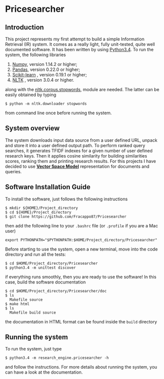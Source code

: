 # Pricesearcher

## Introduction

This project represents my first attempt to build a simple Information Retrieval (IR) system. It comes as a really light, fully unit-tested, quite well documented software.
It has been written by using [Python3.4](https://www.python.org/download/releases/3.4.0/). To run the system, the following libraries

  1. [Numpy](http://www.numpy.org), version 1.14.2 or higher;
  2. [Pandas](https://pandas.pydata.org), version 0.22.0 or higher; 
  3. [Scikit-learn](http://scikit-learn.org/stable/) , version 0.19.1 or higher;  
  4. [NLTK](https://www.nltk.org) , version 3.0.4 or higher.

along with the [nltk.corpus.stopwords](https://pythonspot.com/nltk-stop-words/), module are needed.
The latter can be easily obtained by typing
```
$ python -m nltk.downloader stopwords
```
from command line once before running the system.


## System overview

The system downloads input data source from a user defined URL, unpack and store it into a user defined output path.
To perform ranked query searches, it generates TFIDF indexes for a given number of user defined research keys.
Then it applies cosine similarity for building similarities scores, ranking them and printing research results.
For this projects I have decided to use [**Vector Space Model**](https://en.wikipedia.org/wiki/Vector_space_model) representation for documents and queries.

## Software Installation Guide

To install the software, just follows the following instructions

```
$ mkdir ${HOME}/Project_directory
$ cd ${HOME}/Project_directory
$ git clone https://github.com/Fracappo87/Pricesearcher
```

then add the following line to your ```.bashrc``` file (or ```.profile``` if you are a Mac user)

```
export PYTHONPATH="$PYTHONPATH:$HOME/Project_directory/Pricesearcher"
```

Before starting to use the system, open a new terminal, move into the code directory and run all the tests:

```
$ cd $HOME/Project_directory/Pricesearcher
$ python3.4 -m unittest discover
```

if everything runs smoothly, then you are ready to use the software!
In this case, build the software documentation

```
$ cd $HOME/Project_directory/Pricesearcher/doc
$ ls
  Makefile source
$ make html
$ ls
  Makefile build source
```

the documentation in HTML format can be found inside the ```build``` directory

## Running the system

To run the system, just type

```
$ python3.4 -m research_engine.pricesearcher -h
```

and follow the instructions. For more details about running the system, you can have a look at the documentation.

